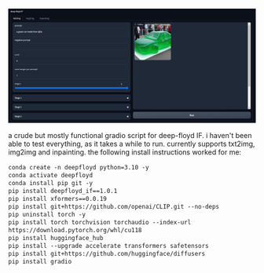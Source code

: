 ![](gradio.png)

a crude but mostly functional gradio script for deep-floyd IF.
i haven't been able to test everything, as it takes a while to run.
currently supports txt2img, img2img and inpainting.
the following install instructions worked for me:
```
conda create -n deepfloyd python=3.10 -y
conda activate deepfloyd
conda install pip git -y
pip install deepfloyd_if==1.0.1
pip install xformers==0.0.19
pip install git+https://github.com/openai/CLIP.git --no-deps
pip uninstall torch -y
pip install torch torchvision torchaudio --index-url https://download.pytorch.org/whl/cu118
pip install huggingface_hub
pip install --upgrade accelerate transformers safetensors
pip install git+https://github.com/huggingface/diffusers
pip install gradio
```
